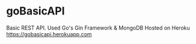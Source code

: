 # goBasicAPI
Basic REST API. Used Go's Gin Framework &amp; MongoDB
Hosted on Heroku https://gobasicapi.herokuapp.com
